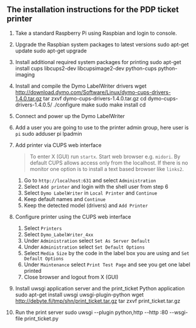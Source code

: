 The installation instructions for the PDP ticket printer
--------------------------------------------------------

1.	Take a standard Raspberry Pi using Raspbian and login to console.

2.	Upgrade the Raspbian system packages to latest versions
		sudo apt-get update
		sudo apt-get upgrade

3.	Install additional required system packages for printing
		sudo apt-get install cups libcups2-dev libcupsimage2-dev python-cups python-imaging

4.	Install and compile the Dymo LabelWriter drivers
		wget http://download.dymo.com/Software/Linux/dymo-cups-drivers-1.4.0.tar.gz
		tar zxvf dymo-cups-drivers-1.4.0.tar.gz
		cd dymo-cups-drivers-1.4.0.5/
		./configure
		make
		sudo make install
		cd

5.	Connect and power up the Dymo LabelWriter

6.	Add a user you are going to use to the printer admin group, here user is `pi`
		sudo adduser pi lpadmin

7. 	Add printer via CUPS web interface
	> To enter X (GUI) run `startx`. Start web browser e.g. `midori`.
	> By default CUPS allows access only from the localhost. If there is no monitor one
	> option is to install a text based browser like `links2`. 
	1.	Go to `http://localhost:631` and select `Administration`
	2.	Select `Add printer` and login with the shell user from step 6
	3.	Select `Dymo LabelWriter` in `Local Printer` and `Continue`
	4.	Keep default names and `Continue`
	5.	Keep the detected model (drivers) and `Add Printer`

8.	Configure printer using the CUPS web interface
	1.	Select `Printers`
	2.	Select `Dymo_LabelWriter_4xx`
	3.	Under `Administration` select `Set As Server Default`
	4.	Under `Administration` select `Set Default Options`
	5.	Select `Media Size` by the code in the label box you are using and `Set Default Options`
	6.	Under `Maintenance` select `Print Test Page` and see you get one label printed
	7.	Close browser and logout from X (GUI) 

10.	Install uwsgi application server and the print_ticket Python application
		sudo apt-get install uwsgi uwsgi-plugin-python
		wget http://debyte.fi/tmp/shn/print_ticket.tar.gz
		tar zxvf print_ticket.tar.gz

11. Run the print server
		sudo uwsgi --plugin python,http --http :80 --wsgi-file print_ticket.py

